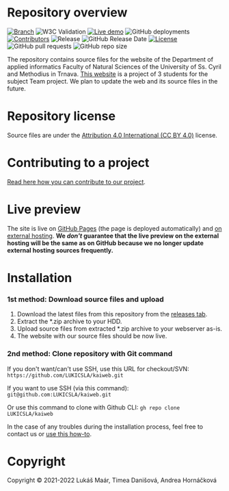 # Repository overview
[![Branch](https://img.shields.io/badge/branch-stable-cyan.svg)](https://github.com/LUKICSLA/kaiweb)
![W3C Validation](https://img.shields.io/w3c-validation/html?targetUrl=https%3A%2F%2Flukicsla.github.io%2Fkaiweb%2F)
[![Live demo](https://img.shields.io/badge/live_demo_web-available-<COLOR>.svg)](http://kai.rf.gd/)
![GitHub deployments](https://img.shields.io/github/deployments/LUKICSLA/kaiweb/github-pages?label=deployment)
[![Contributors](https://img.shields.io/badge/contributors-3-orange.svg)](https://shields.io/)
![Release](https://img.shields.io/github/v/release/LUKICSLA/kaiweb?label=version)
![GitHub Release Date](https://img.shields.io/github/release-date/LUKICSLA/kaiweb?color=red)
[![License](https://img.shields.io/badge/license-Attribution_4.0_International_CC_BY_4.0-blue.svg)](https://creativecommons.org/licenses/by/4.0/legalcode)
![GitHub pull requests](https://img.shields.io/github/issues-pr-raw/LUKICSLA/kaiweb?color=yellow)
![GitHub repo size](https://img.shields.io/github/repo-size/LUKICSLA/kaiweb)

The repository contains source files for the website of the Department of applied informatics Faculty of Natural Sciences of the University of Ss. Cyril and Methodius in Trnava. [This website](http://kai.rf.gd/) is a project of 3 students for the subject Team project. We plan to update the web and its source files in the future.

# Repository license
Source files are under the [Attribution 4.0 International (CC BY 4.0)](https://creativecommons.org/licenses/by/4.0/legalcode) license.

# Contributing to a project
[Read here how you can contribute to our project](https://github.com/LUKICSLA/kaiweb/blob/stable/CONTRIBUTING.md).

# Live preview
The site is live on [GitHub Pages](https://lukicsla.github.io/kaiweb/) (the page is deployed automatically) and [on external hosting](http://kai.rf.gd/).
**We _don't_ guarantee that the live preview on the external hosting will be the same as on GitHub because we no longer update external hosting sources frequently.**

# Installation
### 1st method: Download source files and upload
1. Download the latest files from this repository from the [releases tab](https://github.com/LUKICSLA/kaiweb/releases). 
2. Extract the *.zip archive to your HDD.
3. Upload source files from extracted *.zip archive to your webserver as-is.
4. The website with our source files should be now live.

### 2nd method: Clone repository with Git command
If you don't want/can't use SSH, use this URL for checkout/SVN: ```https://github.com/LUKICSLA/kaiweb.git```

If you want to use SSH (via this command): ```git@github.com:LUKICSLA/kaiweb.git```

Or use this command to clone with Github CLI: ```gh repo clone LUKICSLA/kaiweb```

In the case of any troubles during the installation process, feel free to contact us or [use this how-to](https://docs.github.com/en/get-started/getting-started-with-git/about-remote-repositories). 

# Copyright
Copyright © 2021-2022 Lukáš Maár, Timea Danišová, Andrea Hornáčková
